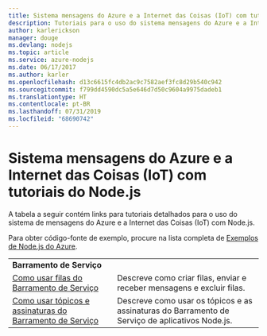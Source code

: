 ```yaml
---
title: Sistema mensagens do Azure e a Internet das Coisas (IoT) com tutoriais do Node.js
description: Tutoriais para o uso do sistema mensagens do Azure e a Internet das Coisas (IoT) com Node.js.
author: karlerickson
manager: douge
ms.devlang: nodejs
ms.topic: article
ms.service: azure-nodejs
ms.date: 06/17/2017
ms.author: karler
ms.openlocfilehash: d13c6615fc4db2ac9c7582aef3fc8d29b540c942
ms.sourcegitcommit: f799dd4590dc5a5e646d7d50c9604a9975dadeb1
ms.translationtype: HT
ms.contentlocale: pt-BR
ms.lasthandoff: 07/31/2019
ms.locfileid: "68690742"
---
```

# <a name="azure-messaging-and-internet-of-things-iot-with-nodejs-tutorials"></a>Sistema mensagens do Azure e a Internet das Coisas (IoT) com tutoriais do Node.js

A tabela a seguir contém links para tutoriais detalhados para o uso do sistema de mensagens do Azure e a Internet das Coisas (IoT) com Node.js.

Para obter código-fonte de exemplo, procure na lista completa de [Exemplos de Node.js do Azure](https://azure.microsoft.com/resources/samples/?term=nodejs).

| | |
|---|---|
| **Barramento de Serviço** ||
| [Como usar filas do Barramento de Serviço](/azure/service-bus-messaging/service-bus-nodejs-how-to-use-queues?toc=/azure/javascript/toc.json&bc=/azure/javascript/breadcrumb/toc.json) | Descreve como criar filas, enviar e receber mensagens e excluir filas. |
| [Como usar tópicos e assinaturas do Barramento de Serviço](/azure/service-bus-messaging/service-bus-nodejs-how-to-use-topics-subscriptions?toc=/azure/javascript/toc.json&bc=/azure/javascript/breadcrumb/toc.json) | Descreve como usar os tópicos e as assinaturas do Barramento de Serviço de aplicativos Node.js. |
